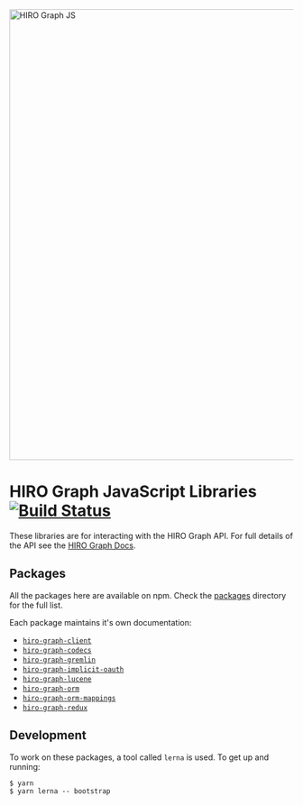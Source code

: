 <img src="https://github.com/arago/hiro-graph-js/blob/master/logo.png" alt="HIRO Graph JS" width="800px" />

# HIRO Graph JavaScript Libraries [![Build Status](https://travis-ci.org/arago/hiro-graph-js.svg?branch=master)](https://travis-ci.org/arago/hiro-graph-js)

These libraries are for interacting with the HIRO Graph API. For full details of the API see the [HIRO Graph Docs](https://docs.hiro.arago.co/hiro/current/developer/hiro-graph-api/).

## Packages

All the packages here are available on npm. Check the [packages](packages/) directory for the full list.

Each package maintains it's own documentation:

-   [`hiro-graph-client`](/packages/hiro-graph-client/)
-   [`hiro-graph-codecs`](/packages/hiro-graph-codecs/)
-   [`hiro-graph-gremlin`](/packages/hiro-graph-gremlin/)
-   [`hiro-graph-implicit-oauth`](/packages/hiro-graph-implicit-oauth/)
-   [`hiro-graph-lucene`](/packages/hiro-graph-lucene/)
-   [`hiro-graph-orm`](/packages/hiro-graph-orm/)
-   [`hiro-graph-orm-mappings`](/packages/hiro-graph-orm-mappings/)
-   [`hiro-graph-redux`](/packages/hiro-graph-redux/)

## Development

To work on these packages, a tool called `lerna` is used. To get up and running:

```
$ yarn
$ yarn lerna -- bootstrap
```

